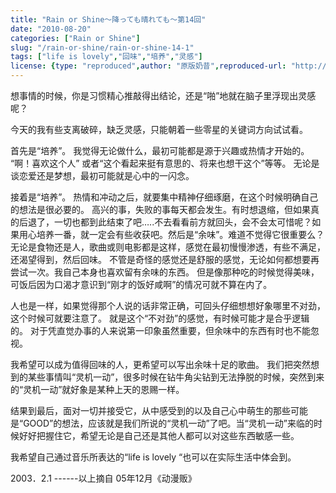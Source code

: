```yaml
---
title: "Rain or Shine～降っても晴れても〜第14回"
date: "2010-08-20"
categories: ["Rain or Shine"]
slug: "/rain-or-shine/rain-or-shine-14-1"
tags: ["life is lovely","回味","培养","灵感"]
license: {type: "reproduced",author: "原版奶昔",reproduced-url: "http://spaces.msn.com/shinnsama/blog/cns!4E2F09F0EF53C369!1550.entry",reproduced-website: "あだち充の屋根裏部屋"}
---
```


想事情的时候，你是习惯精心推敲得出结论，还是“啪”地就在脑子里浮现出灵感呢？

今天的我有些支离破碎，缺乏灵感，只能朝着一些零星的关键词方向试试看。

首先是“培养”。 我觉得无论做什么，最初可能都是源于兴趣或热情才开始的。 “啊！喜欢这个人” 或者“这个看起来挺有意思的、将来也想干这个”等等。 无论是谈恋爱还是梦想，最初可能就是心中的一闪念。

接着是“培养”。 热情和冲动之后，就要集中精神仔细琢磨，在这个时候明确自己的想法是很必要的。 高兴的事，失败的事每天都会发生。有时想退缩，但如果真的后退了，一切也都到此结束了吧…..不去看看前方就回头，会不会太可惜呢？如果用心培养一番，就一定会有些收获吧。然后是“余味”。难道不觉得它很重要么？ 无论是食物还是人，歌曲或则电影都是这样，感觉在最初慢慢渗透，有些不满足，还渴望得到，然后回味。 不管是奇怪的感觉还是舒服的感觉，无论如何都想要再尝试一次。我自己本身也喜欢留有余味的东西。 但是像那种吃的时候觉得美味，可饭后因为口渴才意识到“刚才的饭好咸啊”的情况可就不算在内了。

人也是一样，如果觉得那个人说的话非常正确，可回头仔细想想好象哪里不对劲，这个时候可就要注意了。 就是这个“不对劲”的感觉，有时候可能才是合乎逻辑的。 对于凭直觉办事的人来说第一印象虽然重要，但余味中的东西有时也不能忽视。

我希望可以成为值得回味的人，更希望可以写出余味十足的歌曲。 我们把突然想到的某些事情叫“灵机一动”，很多时候在钻牛角尖钻到无法挣脱的时候，突然到来的“灵机一动”就好象是某种上天的恩赐一样。

结果到最后，面对一切并接受它，从中感受到的以及自己心中萌生的那些可能是“GOOD”的想法，应该就是我们所说的“灵机一动”了吧。当“灵机一动”来临的时候好好把握住它，希望无论是自己还是其他人都可以对这些东西敏感一些。

我希望自己通过音乐所表达的“life is lovely “也可以在实际生活中体会到。

2003．2.1 ------以上摘自 05年12月《动漫贩》
